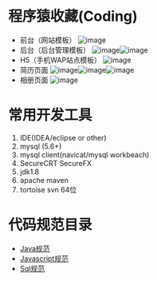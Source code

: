 # 程序猿收藏(Coding)

*   前台（网站模板）
![image](demo/web.png)
*   后台（后台管理模板）
![image](demo/admin1.png)![image](demo/admin2.png)
*   H5（手机WAP站点模板）
![image](demo/wap.png)
*   简历页面
![image](demo/resume1.png)![image](demo/resume2.png)![image](demo/resume3.png)
*   相册页面
![image](demo/ablum.png)

# 常用开发工具

1. IDE(IDEA/eclipse or other)
2. mysql (5.6+)
3. mysql client(navicat/mysql workbeach)
4. SecureCRT SecureFX
5. jdk1.8
6. apache maven
7. tortoise svn 64位

# 代码规范目录

* [Java规范](Java.md)
* [Javascript规范](Javascript.md)
* [Sql规范](Sql.md)

